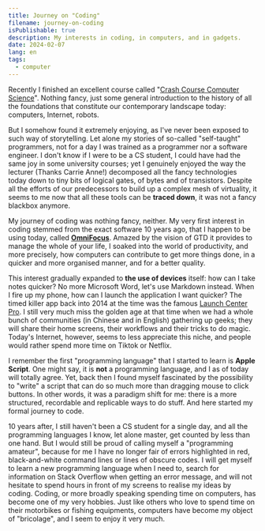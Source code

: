 ```yaml
---
title: Journey on "Coding"
filename: journey-on-coding
isPublishable: true
description: My interests in coding, in computers, and in gadgets.
date: 2024-02-07
lang: en
tags:
  - computer
---
```


Recently I finished an excellent course called "[Crash Course Computer Science](https://www.youtube.com/watch?v=O5nskjZ_GoI)". Nothing fancy, just some general introduction to the history of all the foundations that constitute our contemporary landscape today: computers, Internet, robots. 

But I somehow found it extremely enjoying, as I've never been exposed to such way of storytelling. Let alone my stories of so-called "self-taught" programmers, not for a day I was trained as a programmer nor a software engineer. I don't know if I were to be a CS student, I could have had the same joy in some university courses; yet I genuinely enjoyed the way the lecturer (Thanks Carrie Anne!) decomposed all the fancy technologies today down to tiny bits of logical gates, of bytes and of transistors. Despite all the efforts of our predecessors to build up a complex mesh of virtuality, it seems to me now that all these tools can be **traced down**, it was not a fancy blackbox anymore. 

My journey of coding was nothing fancy, neither. My very first interest in coding stemmed from the exact software 10 years ago, that I happen to be using today, called [**OmniFocus**](https://www.omnigroup.com/omnifocus/). Amazed by the vision of GTD it provides to manage the whole of your life, I soaked into the world of productivity, and more precisely, how computers can contribute to get more things done, in a quicker and more organised manner, and for a better quality.

This interest gradually expanded to **the use of devices** itself: how can I take notes quicker? No more Microsoft Word, let's use Markdown instead. When I fire up my phone, how can I launch the application I want quicker? The timed killer app back into 2014 at the time was the famous [Launch Center Pro](https://learnomnifocus.com/app/launch-center-pro/). I still very much miss the golden age at that time when we had a whole bunch of communities (in Chinese and in English) gathering up geeks; they will share their home screens, their workflows and their tricks to do magic. Today's Internet, however, seems to less appreciate this niche, and people would rather spend more time on Tiktok or Netflix. 

I remember the first "programming language" that I started to learn is **Apple Script**. One might say, it is **not** a programming language, and I as of today will totally agree. Yet, back then I found myself fascinated by the possibility to "write" a script that can do so much more than dragging mouse to click buttons. In other words, it was a paradigm shift for me: there is a more structured, recordable and replicable ways to do stuff. And here started my formal journey to code.

10 years after, I still haven't been a CS student for a single day, and all the programming languages I know, let alone master, get counted by less than one hand. But I would still be proud of calling myself a "programming amateur", because for me I have no longer fair of errors highlighted in red, black-and-white command lines or lines of obscure codes. I will get myself to learn a new programming language when I need to, search for information on Stack Overflow when getting an error message, and will not hesitate to spend hours in front of my screens to realise my ideas by coding. Coding, or more broadly speaking spending time on computers, has become one of my very hobbies. Just like others who love to spend time on their motorbikes or fishing equipments, computers have become my object of "bricolage", and I seem to enjoy it very much.